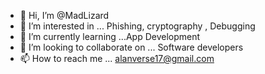 - 👋 Hi, I’m @MadLizard 
- 👀 I’m interested in ... Phishing, cryptography , Debugging
- 🌱 I’m currently learning ...App Development
- 💞️ I’m looking to collaborate on ... Software developers
- 📫 How to reach me ... alanverse17@gmail.com

<!---
MadLizard/MadLizard is a ✨ special ✨ repository because its `README.md` (this file) appears on your GitHub profile.
You can click the Preview link to take a look at your changes.
--->
